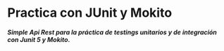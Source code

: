# Practica con JUnit y Mokito

***Simple Api Rest para la práctica de testings unitarios y de integración con Junit 5 y Mokito.***
